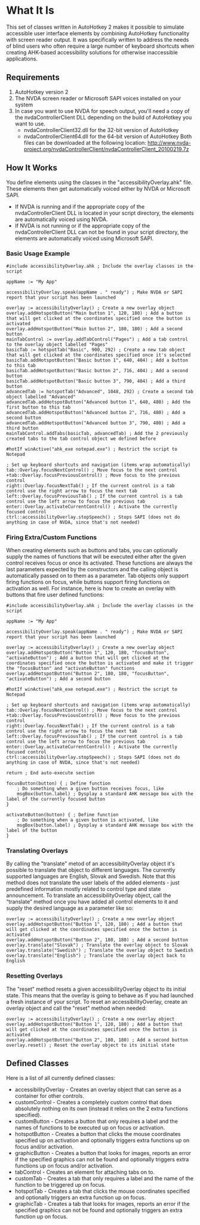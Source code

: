 # What It Is
This set of classes written in AutoHotkey 2 makes it possible to simulate accessible user interface elements by combining AutoHotkey functionality with screen reader output. It was specifically written to address the needs of blind users who often require a large number of keyboard shortcuts when creating AHK-based accessibility solutions for otherwise inaccessible applications.
## Requirements
 1. AutoHotkey version 2
 2. The NVDA screen reader or Microsoft SAPI voices installed on your system
 3. In case you want to use NVDA for speech output, you'll need a copy of the nvdaControllerClient DLL depending on the build of AutoHotkey you want to use.
    * nvdaControllerClient32.dll for the 32-bit version of AutoHotkey
    * nvdaControllerClient64.dll  for the 64-bit version of AutoHotkey
  Both files can be downloaded at the following location: http://www.nvda-project.org/nvdaControllerClient/nvdaControllerClient_20100219.7z
## How It Works
You define elements using the classes in the "accessibilityOverlay.ahk" file. These elements then get automatically voiced either by NVDA or Microsoft SAPI.
* If NVDA is running and if the appropriate copy of the nvdaControllerClient DLL is located in your script directory, the elements are automatically voiced using NVDA.
* If NVDA is not running or if the appropriate copy of the nvdaControllerClient DLL can not be found in your script directory, the elements are automatically voiced using Microsoft SAPI.
### Basic Usage Example
```
#include accessibilityOverlay.ahk ; Include the overlay classes in the script

appName := "My App"

accessibilityOverlay.speak(appName . " ready") ; Make NVDA or SAPI report that your script has been launched

overlay := accessibilityOverlay() ; Create a new overlay object
overlay.addHotspotButton("Main button 1", 120, 180) ; Add a button that will get clicked at the coordinates specified once the button is activated
overlay.addHotspotButton("Main button 2", 180, 180) ; Add a second button
mainTabControl := overlay.addTabControl("Pages") ; Add a tab control to the overlay object labelled "Pages"
basicTab := hotspotTab("Basic", 900, 292) ; Create a new tab object that will get clicked at the coordinates specified once it's selected
basicTab.addHotspotButton("Basic button 1", 640, 404) ; Add a button to this tab
basicTab.addHotspotButton("Basic button 2", 716, 404) ; Add a second button
basicTab.addHotspotButton("Basic button 3", 790, 404) ; Add a third button
advancedTab := hotspotTab("Advanced", 1048, 292) ; Create a second tab object labelled "Advanced"
advancedTab.addHotspotButton("Advanced button 1", 640, 480) ; Add the first button to this tab
advancedTab.addHotspotButton("Advanced button 2", 716, 480) ; Add a second button
advancedTab.addHotspotButton("Advanced button 3", 790, 480) ; Add a third button
mainTabControl.addTabs(basicTab, advancedTab) ; Add the 2 previously created tabs to the tab control object we defined before

#hotIf winActive("ahk_exe notepad.exe") ; Restrict the script to Notepad

; Set up keyboard shortcuts and navigation (items wrap automatically)
tab::Overlay.focusNextControl() ; Move focus to the next control
+tab::Overlay.focusPreviousControl() ; Move focus to the previous control
right::Overlay.focusNextTab() ; If the current control is a tab control use the right arrow to focus the next tab
left::Overlay.focusPreviousTab() ; If the current control is a tab control use the left arrow to focus the previous tab
enter::Overlay.activateCurrentControl() ; Activate the currently focused control
ctrl::accessibilityOverlay.stopSpeech() ; Stops SAPI (does not do anything in case of NVDA, since that's not needed)
```
### Firing Extra/Custom Functions
When creating elements such as buttons and tabs, you can optionally supply the names of functions that will be executed either after the given control receives focus or once its activated. These functions are always the last parameters expected by the constructors and the calling object is automatically passed on to them as a parameter. Tab objects only support firing functions on focus, while buttons support firing functions on activation as well.
For instance, here is how to create an overlay with buttons that fire user defined functions:
```
#include accessibilityOverlay.ahk ; Include the overlay classes in the script

appName := "My App"

accessibilityOverlay.speak(appName . " ready") ; Make NVDA or SAPI report that your script has been launched

overlay := accessibilityOverlay() ; Create a new overlay object
overlay.addHotspotButton("Button 1", 120, 180, "focusButton", "activateButton") ; Add a button that will get clicked at the coordinates specified once the button is activated and make it trigger the "focusButton" and "activateButton" functions
overlay.addHotspotButton("Button 2", 180, 180, "focusButton", "activateButton") ; Add a second button

#hotIf winActive("ahk_exe notepad.exe") ; Restrict the script to Notepad

; Set up keyboard shortcuts and navigation (items wrap automatically)
tab::Overlay.focusNextControl() ; Move focus to the next control
+tab::Overlay.focusPreviousControl() ; Move focus to the previous control
right::Overlay.focusNextTab() ; If the current control is a tab control use the right arrow to focus the next tab
left::Overlay.focusPreviousTab() ; If the current control is a tab control use the left arrow to focus the previous tab
enter::Overlay.activateCurrentControl() ; Activate the currently focused control
ctrl::accessibilityOverlay.stopSpeech() ; Stops SAPI (does not do anything in case of NVDA, since that's not needed)

return ; End auto-execute section

focusButton(button) { ; Define function
    ; Do something when a given button receives focus, like
    msgBox(button.label) ; Dysplay a standard AHK message box with the label of the currently focused button
}

activateButton(button) { ; Define function
    ; Do something when a given button is activated, like
    msgBox(button.label) ; Dysplay a standard AHK message box with the label of the button
}
```
### Translating Overlays
By calling the "translate" metod of an accessibilityOverlay object it's possible to translate that object to different languages. The currently supported languages are English, Slovak and Swedish. Note that this method does not translate the user labels of the added elements - just predefined information mostly related to control type and state announcement.
To translate an accessibilityOverlay object, call the “translate” method once you have added all control elements to it and supply the desired language as a parameter like so:
```
overlay := accessibilityOverlay() ; Create a new overlay object
overlay.addHotspotButton("Button 1", 120, 180) ; Add a button that will get clicked at the coordinates specified once the button is activated
overlay.addHotspotButton("Button 2", 180, 180) ; Add a second button
overlay.translate("Slovak") ; Translate the overlay object to Slovak
overlay.translate("Swedish") ; Translate the overlay object to Swedish
overlay.translate("English") ; Translate the overlay object back to English
```
### Resetting Overlays
The "reset" method resets a given accessibilityOverlay object to its initial state. This means that the overlay is going to behave as if you had launched a fresh instance of your script.
To reset an accessibilityOverlay, create an overlay object and call the "reset" method when needed:
```
overlay := accessibilityOverlay() ; Create a new overlay object
overlay.addHotspotButton("Button 1", 120, 180) ; Add a button that will get clicked at the coordinates specified once the button is activated
overlay.addHotspotButton("Button 2", 180, 180) ; Add a second button
overlay.reset() ; Reset the overlay object to its initial state
```
## Defined Classes
Here is a list of all currently defined classes:
* accessibilityOverlay - Creates an overlay object that can serve as a container for other controls.
* customControl - Creates a completely custom control that does absolutely nothing on its own (instead it relies on the 2 extra functions specified).
* customButton - Creates a button that only requires a label and the names of functions to be executed up on focus or activation.
* hotspotButton - Creates a button that clicks the mouse coordinates specified up on activation and optionally triggers extra functions up on focus and/or activation.
* graphicButton - Creates a button that looks for images, reports an error if the specified graphics can not be found and optionally triggers extra functions up on focus and/or activation.
* tabControl - Creates an element for attaching tabs on to.
* customTab - Creates a tab that only requires a label and the name of the function to be triggered up on focus.
* hotspotTab - Creates a tab that clicks the mouse coordinates specified and optionally triggers an extra function up on focus.
* graphicTab - Creates a tab that looks for images, reports an error if the specified graphics can not be found and optionally triggers an extra function up on focus.

